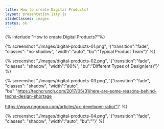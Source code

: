 ```yaml
---
title: How to create Digital Products?
layout: presentation.11ty.js
slideClasses: images
status: ok
---
```


{% interlude "How to create Digital Products?"%}

{% screenshot "./images/digital-products-01.png", '{"transition":"fade", "classes": "no-shadow", "width":"auto", "bu":"Typical Product Team"}' %}

{% screenshot "./images/digital-products-02.png", '{"transition":"fade", "classes": "shadow", "width":"80%", "bu":"Different Types of Design(ers)"}' %}

{% screenshot "./images/digital-products-03.png", '{"transition":"fade", "classes": "shadow", "width":"auto", "bu":"https://techcrunch.com/2017/05/31/here-are-some-reasons-behind-techs-design-shortage<br><br>https://www.nngroup.com/articles/ux-developer-ratio/"}' %}

{% screenshot "./images/digital-products-04.png", '{"transition":"fade", "classes": "shadow", "width":"auto", "bu":""}' %}

